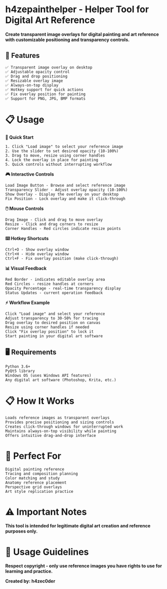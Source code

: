 # h4zepainthelper - Helper Tool for Digital Art Reference

**Create transparent image overlays for digital painting and art reference with customizable positioning and transparency controls.**

## 🎨 Features
```
✅ Transparent image overlay on desktop
✅ Adjustable opacity control
✅ Drag and drop positioning
✅ Resizable overlay image
✅ Always-on-top display
✅ Hotkey support for quick actions
✅ Fix overlay position for painting
✅ Support for PNG, JPG, BMP formats
```

# 📋 Usage

**🚀 Quick Start**
```
1. Click "Load image" to select your reference image
2. Use the slider to set desired opacity (10-100%)
3. Drag to move, resize using corner handles
4. Lock the overlay in place for painting
5. Quick controls without interrupting workflow
```
**🎮 Interactive Controls**
```
Load Image Button - Browse and select reference image
Transparency Slider - Adjust overlay opacity (10-100%)
Show Overlay - Display the overlay on your desktop
Fix Position - Lock overlay and make it click-through
```

**🖱️ Mouse Controls**
```
Drag Image - Click and drag to move overlay
Resize - Click and drag corners to resize
Corner Handles - Red circles indicate resize points
```

**⌨️ Hotkey Shortcuts**
```
Ctrl+O - Show overlay window
Ctrl+H - Hide overlay window
Ctrl+F - Fix overlay position (make click-through)
```

**📊 Visual Feedback**
```
Red Border - indicates editable overlay area
Red Circles - resize handles at corners
Opacity Percentage - real-time transparency display
Status Updates - current operation feedback
```

**⚡ Workflow Example**
```
Click "Load image" and select your reference
Adjust transparency to 30-50% for tracing
Drag overlay to desired position on canvas
Resize using corner handles if needed
Click "Fix overlay position" to lock it
Start painting in your digital art software
```

## 🖥️ Requirements
```
Python 3.6+
PyQt5 library
Windows OS (uses Windows API features)
Any digital art software (Photoshop, Krita, etc.)
```

# 📋 How It Works
```
Loads reference images as transparent overlays
Provides precise positioning and sizing controls
Creates click-through windows for uninterrupted work
Maintains always-on-top visibility while painting
Offers intuitive drag-and-drop interface
```

# 🎯 Perfect For
```
Digital painting reference
Tracing and composition planning
Color matching and study
Anatomy reference placement
Perspective grid overlays
Art style replication practice

```
# ⚠️ Important Notes
**This tool is intended for legitimate digital art creation and reference purposes only.**

# 🚨 Usage Guidelines
**Respect copyright - only use reference images you have rights to use for learning and practice.**

**Created by: h4zec0der**
